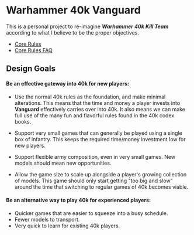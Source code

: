 # Warhammer 40k Vanguard

This is a personal project to re-imagine ***Warhammer 40k Kill Team*** according to what I believe to be the proper objectives.

- [Core Rules](https://github.com/JoshuaCarter/40k-Scout-Team/blob/main/core-rules.md)
- [Core Rules FAQ](https://github.com/JoshuaCarter/40k-Scout-Team/blob/main/core-rules-faq.md)

## Design Goals

#### Be an effective gateway into 40k for new players:

- Use the normal 40k rules as the foundation, and make minimal alterations. This means that the time and money a player invests into **Vanguard** effectively carries over into 40k. It also means we can make full use of the many fun and flavorful rules found in the 40k codex books.

- Support very small games that can generally be played using a single box of infantry. This keeps the required time/money investment low for new players.

- Support flexible army composition, even in very small games. New models should mean new opportunities.

- Allow the game size to scale up alongside a player's growing collection of models. This game should only start getting "too big and slow" around the time that switching to regular games of 40k becomes viable.

#### Be an alternative way to play 40k for experienced players:

- Quicker games that are easier to squeeze into a busy schedule.
- Fewer models to transport.
- Very quick to learn for existing 40k players.
